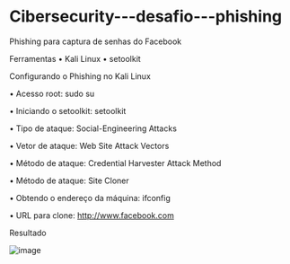 # Cibersecurity---desafio---phishing
Phishing para captura de senhas do Facebook

Ferramentas
•	Kali Linux
•	setoolkit

Configurando o Phishing no Kali Linux

•	Acesso root: sudo su


•	Iniciando o setoolkit: setoolkit

•	Tipo de ataque: Social-Engineering Attacks

•	Vetor de ataque: Web Site Attack Vectors

•	Método de ataque: Credential Harvester Attack Method 

•	Método de ataque: Site Cloner

•	Obtendo o endereço da máquina: ifconfig

•	URL para clone: http://www.facebook.com

Resultado

![image](https://github.com/Lisasousa19/Cibersecurity---desafio---phishing/assets/168374008/f62d76e2-9865-4b80-87e6-a773f166289d)
